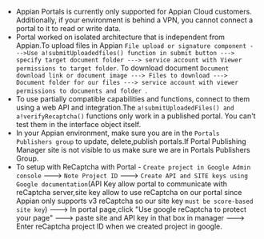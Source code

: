 
- Appian Portals is currently only supported for Appian Cloud customers. Additionally, if your environment is behind a VPN, you cannot connect a portal to it to read or write data.
- Portal worked on isolated architecture that is independent from Appian.To upload files in Appian ```File upload or signature component --->Use a!submitUploadedfiles() function in submit button ---> specify target document folder ---> service account with Viewer permissions to target folder```. To download document ```Document download link or document image ---> Files to download ---> Document folder for our files ---> service account with viewer permissions to documents and folder ```.
- To use partially compatible capabilities and functions, connect to them using a web API and integration.The ```a!submitUploadedFiles() and a!verifyRecaptcha()``` functions only work in a published portal. You can't test them in the interface object itself.
- In your Appian environment, make sure you are in the ```Portals Publishers group``` to update, delete,publish portals.If Portal Publishing Manager site is not visible to us make sure we are in Portals Publishers Group.
- To setup with ReCaptcha with Portal - ```Create project in Google Admin console``` ---> ```Note Project ID``` ---> ```Create API and SITE keys using Google documentation```(API Key allow portal to communicate with reCaptcha server,site key allow to use reCaptcha on our portal since Appian only supports v3 reCaptcha so our site key ```must be score-based site key```) ---> In portal page,click "Use google reCaptcha to protect your page" ---> paste site and API key in that box in manager ---> Enter reCaptcha project ID when we created project in google.